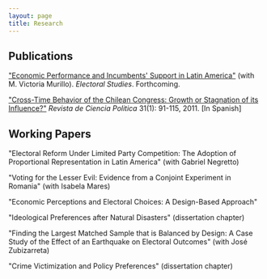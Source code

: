 ```yaml
---
layout: page
title: Research
---
```


## Publications

["Economic Performance and Incumbents' Support in Latin America"](http://www.sciencedirect.com/science/article/pii/S0261379416302244) (with M.
Victoria Murillo). *Electoral Studies*. Forthcoming.

["Cross-Time Behavior of the Chilean Congress: Growth or Stagnation of its Influence?"](http://www.scielo.cl/pdf/revcipol/v31n1/art05.pdf) *Revista de Ciencia Politica* 31(1): 91-115, 2011. [In Spanish]

## Working Papers

"Electoral Reform Under Limited Party Competition: The Adoption of Proportional Representation in Latin America" (with Gabriel Negretto)

"Voting for the Lesser Evil: Evidence from a Conjoint Experiment in Romania" (with Isabela Mares)

"Economic Perceptions and Electoral Choices: A Design-Based Approach"

"Ideological Preferences after Natural Disasters" (dissertation chapter)

"Finding the Largest Matched Sample that is Balanced by Design: A Case Study of the Effect of an Earthquake on Electoral Outcomes" (with José Zubizarreta)

"Crime Victimization and Policy Preferences" (dissertation chapter)
